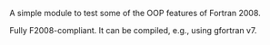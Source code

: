 A simple module to test some of the OOP features of Fortran 2008.

Fully F2008-compliant. It can be compiled, e.g., using gfortran v7.
